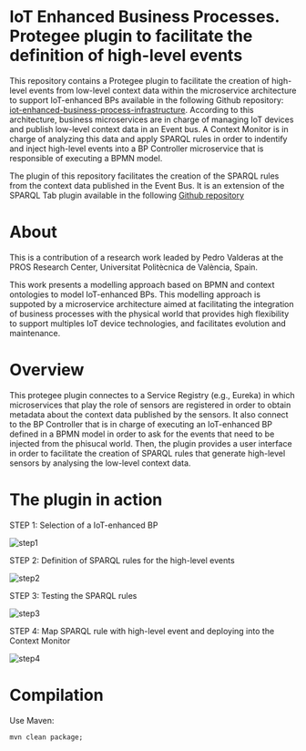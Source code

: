# IoT Enhanced Business Processes. Protegee plugin to facilitate the definition of high-level events

This repository contains a Protegee plugin to facilitate the creation of high-level events from low-level context data within the microservice architecture to support IoT-enhanced BPs available in the following Github repository: [iot-enhanced-business-process-infrastructure](https://github.com/pvalderas/iot-enhanced-business-process-infrastructure). According to this architecture, business microservices are in charge of managing IoT devices and publish low-level context data in an Event bus. A Context Monitor is in charge of analyzing this data and apply SPARQL rules in order to indentify and inject high-level events into a BP Controller microservice that is responsible of executing a BPMN model. 

The plugin of this repository facilitates the creation of the SPARQL rules from the context data published in the Event Bus. It is an extension of the SPARQL Tab plugin available in the following [Github repository](https://github.com/protegeproject/sparql-query-plugin)

# About

This is a contribution of a research work leaded by Pedro Valderas at the PROS Research Center, Universitat Politècnica de València, Spain.

This work presents a modelling approach based on BPMN and context ontologies to model IoT-enhanced BPs. This modelling approach is suppoted by a microservice architecture aimed at facilitating the integration of business processes with the physical world that provides high flexibility to support multiples IoT device technologies, and facilitates evolution and maintenance.

# Overview

This protegee plugin connectes to a Service Registry (e.g., Eureka) in which microservices that play the role of sensors are registered in order to obtain metadata about the context data published by the sensors. It also connect to the BP Controller that is in charge of executing an IoT-enhanced BP defined in a BPMN model in order to ask for the events that need to be injected from the phisucal world. Then, the plugin provides a user interface in order to facilitate the creation of SPARQL rules that generate high-level sensors by analysing the low-level context data.   

# The plugin in action

STEP 1: Selection of a IoT-enhanced BP

![step1](./step1.gif "Step 1")

STEP 2: Definition of SPARQL rules for the high-level events

![step2](./step2.gif "Step 2")

STEP 3: Testing the SPARQL rules 

![step3](./step3.gif "Step 3")

STEP 4: Map SPARQL rule with high-level event and deploying into the Context Monitor

![step4](./step4.gif "Step 4")

# Compilation

Use Maven:

```console
mvn clean package;
```